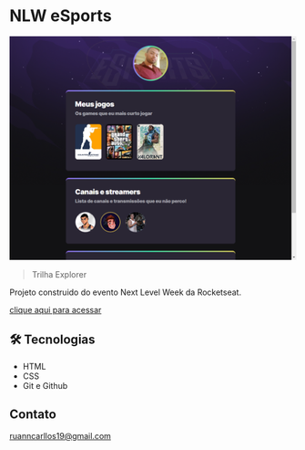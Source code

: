 # NLW eSports

![preview](./.github/preview.png)

>Trilha Explorer 

Projeto construido do evento Next Level Week da Rocketseat.

[clique aqui para acessar](https://ruanncarllos.github.io/NLW/)

## 🛠 Tecnologias 

- HTML
- CSS
- Git e Github

## Contato

ruanncarllos19@gmail.com